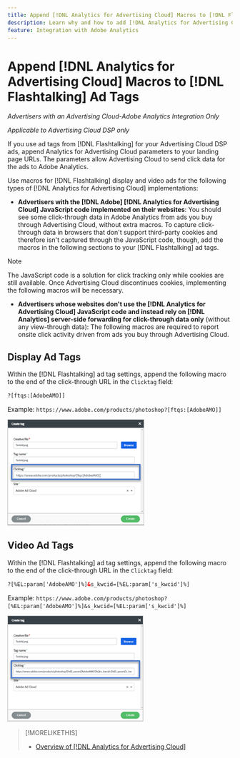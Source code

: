 ```yaml
---
title: Append [!DNL Analytics for Advertising Cloud] Macros to [!DNL Flashtalking] Ad Tags
description: Learn why and how to add [!DNL Analytics for Advertising Cloud] macros to your [!DNL Flashtalking] ad tags
feature: Integration with Adobe Analytics
---
```

# Append [!DNL Analytics for Advertising Cloud] Macros to [!DNL Flashtalking] Ad Tags

*Advertisers with an Advertising Cloud-Adobe Analytics Integration Only*

*Applicable to Advertising Cloud DSP only*

If you use ad tags from [!DNL Flashtalking] for your Advertising Cloud DSP ads, append Analytics for Advertising Cloud parameters to your landing page URLs. The parameters allow Advertising Cloud to send click data for the ads to Adobe Analytics.

Use macros for [!DNL Flashtalking] display and video ads for the following types of [!DNL Analytics for Advertising Cloud] implementations:

* **Advertisers with the [!DNL Adobe] [!DNL Analytics for Advertising Cloud] JavaScript code implemented on their websites**: You should see some click-through data in Adobe Analytics from ads you buy through Advertising Cloud, without extra macros. To capture click-through data in browsers that don't support third-party cookies and therefore isn't captured through the JavaScript code, though, add the macros in the following sections to your [!DNL Flashtalking] ad tags.

>[!NOTE]
>
>The JavaScript code is a solution for click tracking only while cookies are still available. Once Advertising Cloud discontinues cookies, implementing the following macros will be necessary.

* **Advertisers whose websites don't use the [!DNL Analytics for Advertising Cloud] JavaScript code and instead rely on [!DNL Analytics] server-side forwarding for click-through data only** (without any view-through data): The following macros are required to report onsite click activity driven from ads you buy through Advertising Cloud.

## Display Ad Tags

Within the [!DNL Flashtalking] ad tag settings, append the following macro to the end of the click-through URL in the `Clicktag` field:

```html
?[ftqs:[AdobeAMO]]
```

Example:  `https://www.adobe.com/products/photoshop?[ftqs:[AdobeAMO]]`

![Example of [!DNL Flashtalking] ad tag settings](/help/integrations/assets/macro-flashtalking-display-ad.png)

## Video Ad Tags

Within the [!DNL Flashtalking] ad tag settings, append the following macro to the end of the click-through URL in the `Clicktag` field:

```html
?[%EL:param['AdobeAMO']%]&s_kwcid=[%EL:param['s_kwcid']%]
```

Example:  `https://www.adobe.com/products/photoshop?[%EL:param['AdobeAMO']%]&s_kwcid=[%EL:param['s_kwcid']%]`

![Example of [!DNL Flashtalking] ad tag settings](/help/integrations/assets/macro-flashtalking-video-ad.png)

>[!MORELIKETHIS]
>
>* [Overview of [!DNL Analytics for Advertising Cloud]](overview.md)

<!-- >* [Append [!DNL Analytics for Advertising Cloud] Macros to [!DNL Google Campaign Manager 360] Ad Tags](macros-google-campaign-manager.md) -->
